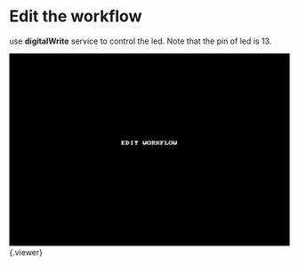 # Edit the workflow
 use **digitalWrite** service to control the led. Note that the pin of led is 13.

![](./doc/pic/lattepanda/create_wf.gif){.viewer}
